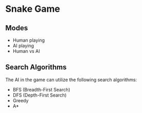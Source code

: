 # Snake Game

## Modes

+ Human playing  
+ AI playing  
+ Human vs AI  

## Search Algorithms

The AI in the game can utilize the following search algorithms:

- BFS (Breadth-First Search)
- DFS (Depth-First Search)
- Greedy
- A*
